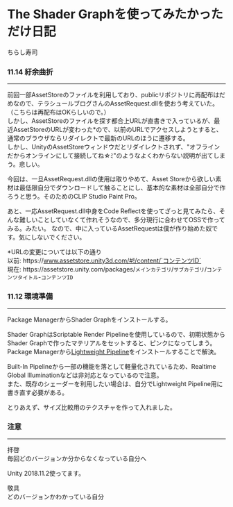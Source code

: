 # The Shader Graphを使ってみたかっただけ日記

ちらし寿司

### 11.14 紆余曲折
***
前回一部AssetStoreのファイルを利用しており、publicリポジトリに再配布はだめなので、テラシュールブログさんのAssetRequest.dllを使おう考えていた。（こちらは再配布はOKらしいので。）  
しかし、AssetStoreのファイルを探す都合上URLが直書きで入っているが、最近AssetStoreのURLが変わった*ので、以前のURLでアクセスしようとすると、通常のブラウザならリダイレクトで最新のURLのほうに遷移する。  
しかし、UnityのAssetStoreウィンドウだとリダイレクトされず、"オフラインだからオンラインにして接続してね☆ﾐ"のようなよくわからない説明が出てしまう。悲しい。  

今回は、一旦AssetRequest.dllの使用は取りやめて、Asset Storeから欲しい素材は最低限自分でダウンロードして触ることにし、基本的な素材は全部自分で作ろうと思う。そのためのCLIP Studio Paint Pro。  

あと、一応AssetRequest.dll中身をCode Reflectを使ってざっと見てみたら、そんな難しいことしていなくて作れそうなので、多分現行に合わせてOSSで作ってみる。みたい。
なので、中に入っているAssetRequestは僕が作り始めた奴です。気にしないでください。

*URLの変更については以下の通り  
以前: https&#58;//www.assetstore.unity3d.com/#!/content/`コンテンツID`  
現在: https&#58;//assetstore.unity.com/packages/`メインカテゴリ`/`サブカテゴリ`/`コンテンツタイトル`-`コンテンツID`

### 11.12 環境準備
***

Package ManagerからShader Graphをインストールする。

Shader GraphはScriptable Render Pipelineを使用しているので、初期状態からShader Graphで作ったマテリアルをセットすると、ピンクになってしまう。   
Package Managerから[Lightweight Pipeline](https://blogs.unity3d.com/2018/02/21/the-lightweight-render-pipeline-optimizing-real-time-performance/])をインストールすることで解決。

Built-In Pipelineから一部の機能を落として軽量化されているため、Realtime Global Illuminationなどは非対応となっているので注意。  
また、既存のシェーダーを利用したい場合は、自分でLightweight Pipeline用に書き直す必要がある。

とりあえず、サイズ比較用のテクスチャを作って入れました。

### 注意
--- 
拝啓  
毎回どのバージョンか分からなくなっている自分へ

Unity 2018.11.2使ってます。

敬具  
どのバージョンかわかっている自分